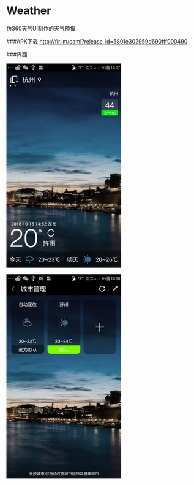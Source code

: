 # Weather
仿360天气UI制作的天气预报

###APK下载
http://fir.im/caml?release_id=5801e302959d690fff000490

###界面

![Alt text](https://github.com/MorrisWare01/Weather/blob/master/Screenshot/Screenshot_1.png)

![Alt text](https://github.com/MorrisWare01/Weather/blob/master/Screenshot/Screenshot_2.png)
